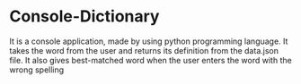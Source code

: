 # Console-Dictionary
It is a console application, made by using python programming language. It takes the word from the user and returns its definition from the data.json file. It also gives best-matched word when the user enters the word with the wrong spelling
